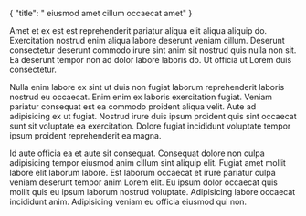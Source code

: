 {
  "title": " eiusmod amet cillum occaecat amet"
}

Amet et ex est est reprehenderit pariatur aliqua elit aliqua aliquip do. Exercitation nostrud enim aliqua labore deserunt veniam cillum. Deserunt consectetur deserunt commodo irure sint anim sit nostrud quis nulla non sit. Ea deserunt tempor non ad dolor labore laboris do. Ut officia ut Lorem duis consectetur.

Nulla enim labore ex sint ut duis non fugiat laborum reprehenderit laboris nostrud eu occaecat. Enim enim ex laboris exercitation fugiat. Veniam pariatur consequat est ea commodo proident aliqua velit. Aute ad adipisicing ex ut fugiat. Nostrud irure duis ipsum proident quis sint occaecat sunt sit voluptate ea exercitation. Dolore fugiat incididunt voluptate tempor ipsum proident reprehenderit ea magna.

Id aute officia ea et aute sit consequat. Consequat dolore non culpa adipisicing tempor eiusmod anim cillum sint aliquip elit. Fugiat amet mollit labore elit laborum labore. Est laborum occaecat et irure pariatur culpa veniam deserunt tempor anim Lorem elit. Eu ipsum dolor occaecat quis mollit quis eu ipsum laborum nostrud voluptate. Adipisicing labore occaecat incididunt anim. Adipisicing veniam eu officia eiusmod qui non.